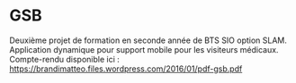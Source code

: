 # GSB
Deuxième projet de formation en seconde année de BTS SIO option SLAM.</br>
Application dynamique pour support mobile pour les visiteurs médicaux.</br>
Compte-rendu disponible ici : https://brandimatteo.files.wordpress.com/2016/01/pdf-gsb.pdf
